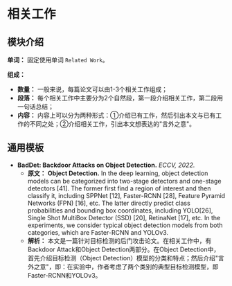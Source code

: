 # 相关工作

## 模块介绍

**单词：** 固定使用单词 `Related Work`。

**组成：** 

- **数量：** 一般来说，每篇论文可以由1-3个相关工作组成；
- **段落：** 每个相关工作中主要分为2个自然段，第一段介绍相关工作，第二段用一句话总结；
- **内容：** 内容上可以分为两种形式：①介绍已有工作，然后引出本文与已有工作的不同之处；②介绍相关工作，引出本文想表达的"言外之意"。

## 通用模板

- **BadDet: Backdoor Attacks on Object Detection.** *ECCV, 2022.*
  - **原文：** **Object Detection.** In the deep learning, object detection models can be categorized into two-stage detectors and one-stage detectors [41]. The former first find a region of interest and then classify it, including SPPNet [12], Faster-RCNN [28], Feature Pyramid Networks (FPN) [16], etc.  The latter directly predict class probabilities and bounding box coordinates, including YOLO[26], Single Shot MultiBox Detector (SSD) [20], RetinaNet [17], etc.  In the experiments, we consider typical object detection models from both categories, which are Faster-RCNN and YOLOv3.
  - **解析：** 本文是一篇针对目标检测的后门攻击论文。在相关工作中，有Backdoor Attack和Object Detection两部分。在Object Detection中，首先介绍目标检测（Object Detection）模型的分类和特点；然后介绍"言外之意"，即：在实验中，作者考虑了两个类别的典型目标检测模型，即Faster-RCNN和YOLOv3。
